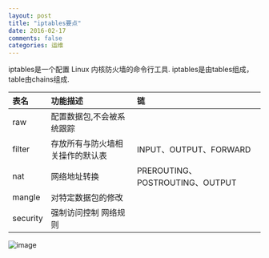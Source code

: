 ```yaml
---
layout: post
title: "iptables要点"
date: 2016-02-17
comments: false
categories: 运维
---
```


iptables是一个配置 Linux 内核防火墙的命令行工具. iptables是由tables组成，table由chains组成. 

表名|功能描述|链|
|:--|:--|:--
raw|配置数据包,不会被系统跟踪|
filter|存放所有与防火墙相关操作的默认表|INPUT、OUTPUT、FORWARD
nat|网络地址转换|PREROUTING、POSTROUTING、OUTPUT
mangle|对特定数据包的修改
security|强制访问控制 网络规则



![image](https://i.v2ex.co/4WFXrnn2.png)
